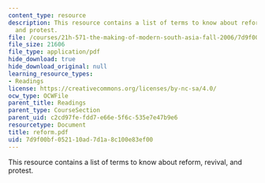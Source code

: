 ```yaml
---
content_type: resource
description: This resource contains a list of terms to know about reform, revival,
  and protest.
file: /courses/21h-571-the-making-of-modern-south-asia-fall-2006/7d9f00bf052110ad7d1a8c100e83ef00_reform.pdf
file_size: 21606
file_type: application/pdf
hide_download: true
hide_download_original: null
learning_resource_types:
- Readings
license: https://creativecommons.org/licenses/by-nc-sa/4.0/
ocw_type: OCWFile
parent_title: Readings
parent_type: CourseSection
parent_uid: c2cd97fe-fdd7-e66e-5f6c-535e7e47b9e6
resourcetype: Document
title: reform.pdf
uid: 7d9f00bf-0521-10ad-7d1a-8c100e83ef00
---
```

This resource contains a list of terms to know about reform, revival, and protest.